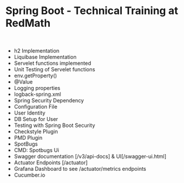 <h1> Spring Boot - Technical Training at RedMath </h1>
<br>
<ul>
  <li>h2 Implementation</li>
  <li>Liquibase Implementation</li>
  <li>Servelet functions implemented</li>
  <li>Unit Testing of Servelet functions</li>
  <li>env.getProperty()</li>
  <li>@Value</li>
  <li>Logging properties</li>
  <li>logback-spring.xml</li>
  <li>Spring Security Dependency</li>
  <li>Configuration File</li>
  <li>User Identity</li>
  <li>DB Setup for User</li>
  <li>Testing with Spring Boot Security</li>
  <li>Checkstyle Plugin</li>
  <li>PMD Plugin</li>
  <li>SpotBugs</li>
  <li>CMD: Spotbugs Ui</li>
  <li>Swagger documentation [/v3/api-docs] & UI[/swagger-ui.html]</li>
  <li>Actuator Endpoints [/actuator]</li>
  <li>Grafana Dashboard to see /actuator/metrics endpoints</li>
  <li>Cucumber.io</li>
</ul>
